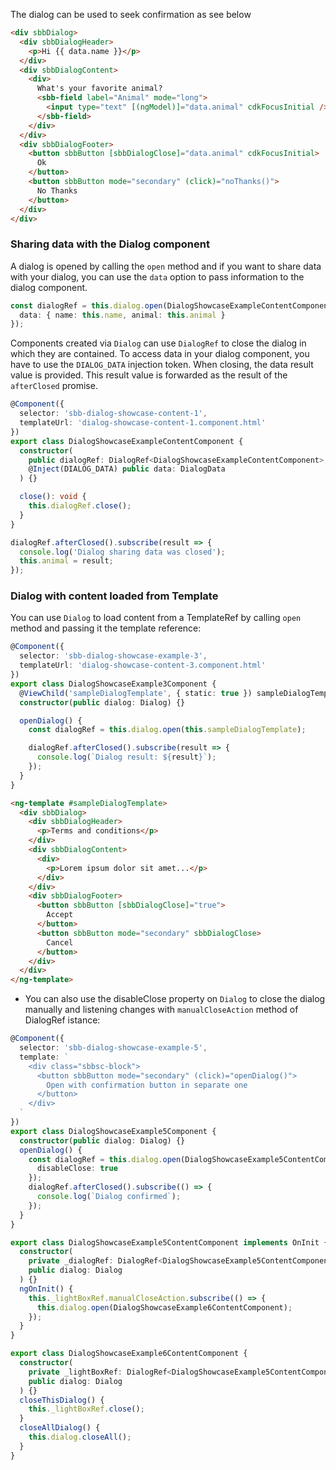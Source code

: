 The dialog can be used to seek confirmation as see below

```html
<div sbbDialog>
  <div sbbDialogHeader>
    <p>Hi {{ data.name }}</p>
  </div>
  <div sbbDialogContent>
    <div>
      What's your favorite animal?
      <sbb-field label="Animal" mode="long">
        <input type="text" [(ngModel)]="data.animal" cdkFocusInitial />
      </sbb-field>
    </div>
  </div>
  <div sbbDialogFooter>
    <button sbbButton [sbbDialogClose]="data.animal" cdkFocusInitial>
      Ok
    </button>
    <button sbbButton mode="secondary" (click)="noThanks()">
      No Thanks
    </button>
  </div>
</div>
```

### Sharing data with the Dialog component

A dialog is opened by calling the `open` method and if you want to share data with your dialog,
you can use the `data` option to pass information to the dialog component.

```ts
const dialogRef = this.dialog.open(DialogShowcaseExampleContentComponent, {
  data: { name: this.name, animal: this.animal }
});
```

Components created via `Dialog` can use `DialogRef` to close the dialog in which they are
contained. To access data in your dialog component, you have to use the `DIALOG_DATA` injection
token. When closing, the data result value is provided. This result value is forwarded as the
result of the `afterClosed` promise.

```ts
@Component({
  selector: 'sbb-dialog-showcase-content-1',
  templateUrl: 'dialog-showcase-content-1.component.html'
})
export class DialogShowcaseExampleContentComponent {
  constructor(
    public dialogRef: DialogRef<DialogShowcaseExampleContentComponent>,
    @Inject(DIALOG_DATA) public data: DialogData
  ) {}

  close(): void {
    this.dialogRef.close();
  }
}
```

```ts
dialogRef.afterClosed().subscribe(result => {
  console.log('Dialog sharing data was closed');
  this.animal = result;
});
```

### Dialog with content loaded from Template

You can use `Dialog` to load content from a TemplateRef by calling `open` method and
passing it the template reference:

```ts
@Component({
  selector: 'sbb-dialog-showcase-example-3',
  templateUrl: 'dialog-showcase-content-3.component.html'
})
export class DialogShowcaseExample3Component {
  @ViewChild('sampleDialogTemplate', { static: true }) sampleDialogTemplate: TemplateRef<any>;
  constructor(public dialog: Dialog) {}

  openDialog() {
    const dialogRef = this.dialog.open(this.sampleDialogTemplate);

    dialogRef.afterClosed().subscribe(result => {
      console.log(`Dialog result: ${result}`);
    });
  }
}
```

```html
<ng-template #sampleDialogTemplate>
  <div sbbDialog>
    <div sbbDialogHeader>
      <p>Terms and conditions</p>
    </div>
    <div sbbDialogContent>
      <div>
        <p>Lorem ipsum dolor sit amet...</p>
      </div>
    </div>
    <div sbbDialogFooter>
      <button sbbButton [sbbDialogClose]="true">
        Accept
      </button>
      <button sbbButton mode="secondary" sbbDialogClose>
        Cancel
      </button>
    </div>
  </div>
</ng-template>
```

- You can also use the disableClose property on `Dialog` to close the dialog manually and
  listening changes with `manualCloseAction` method of DialogRef istance:

```ts
@Component({
  selector: 'sbb-dialog-showcase-example-5',
  template: `
    <div class="sbbsc-block">
      <button sbbButton mode="secondary" (click)="openDialog()">
        Open with confirmation button in separate one
      </button>
    </div>
  `
})
export class DialogShowcaseExample5Component {
  constructor(public dialog: Dialog) {}
  openDialog() {
    const dialogRef = this.dialog.open(DialogShowcaseExample5ContentComponent, {
      disableClose: true
    });
    dialogRef.afterClosed().subscribe(() => {
      console.log(`Dialog confirmed`);
    });
  }
}
```

```ts
export class DialogShowcaseExample5ContentComponent implements OnInit {
  constructor(
    private _dialogRef: DialogRef<DialogShowcaseExample5ContentComponent>,
    public dialog: Dialog
  ) {}
  ngOnInit() {
    this._lightBoxRef.manualCloseAction.subscribe(() => {
      this.dialog.open(DialogShowcaseExample6ContentComponent);
    });
  }
}

export class DialogShowcaseExample6ContentComponent {
  constructor(
    private _lightBoxRef: DialogRef<DialogShowcaseExample5ContentComponent>,
    public dialog: Dialog
  ) {}
  closeThisDialog() {
    this._lightBoxRef.close();
  }
  closeAllDialog() {
    this.dialog.closeAll();
  }
}
```
